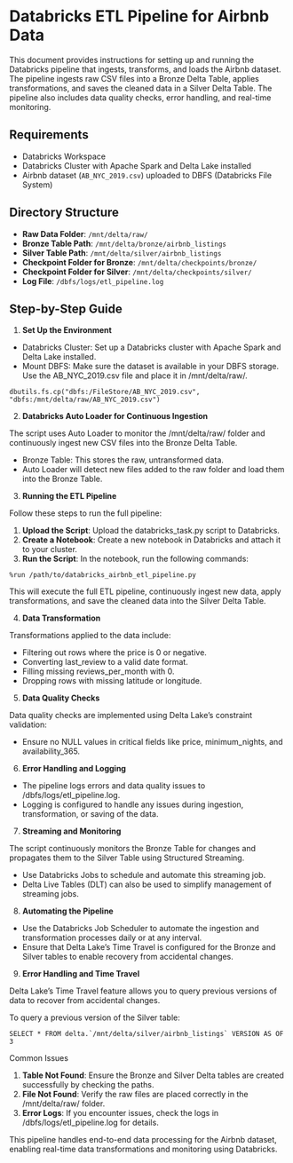 # Databricks ETL Pipeline for Airbnb Data

This document provides instructions for setting up and running the Databricks pipeline that ingests, transforms, and loads the Airbnb dataset. The pipeline ingests raw CSV files into a Bronze Delta Table, applies transformations, and saves the cleaned data in a Silver Delta Table. The pipeline also includes data quality checks, error handling, and real-time monitoring.

## Requirements
- Databricks Workspace
- Databricks Cluster with Apache Spark and Delta Lake installed
- Airbnb dataset (`AB_NYC_2019.csv`) uploaded to DBFS (Databricks File System)

## Directory Structure

- **Raw Data Folder**: `/mnt/delta/raw/`
- **Bronze Table Path**: `/mnt/delta/bronze/airbnb_listings`
- **Silver Table Path**: `/mnt/delta/silver/airbnb_listings`
- **Checkpoint Folder for Bronze**: `/mnt/delta/checkpoints/bronze/`
- **Checkpoint Folder for Silver**: `/mnt/delta/checkpoints/silver/`
- **Log File**: `/dbfs/logs/etl_pipeline.log`


## Step-by-Step Guide

1. **Set Up the Environment**
- Databricks Cluster: Set up a Databricks cluster with Apache Spark and Delta Lake installed.
- Mount DBFS: Make sure the dataset is available in your DBFS storage. Use the AB_NYC_2019.csv file and place it in /mnt/delta/raw/.
```
dbutils.fs.cp("dbfs:/FileStore/AB_NYC_2019.csv", "dbfs:/mnt/delta/raw/AB_NYC_2019.csv")
```

2. **Databricks Auto Loader for Continuous Ingestion**

The script uses Auto Loader to monitor the /mnt/delta/raw/ folder and continuously ingest new CSV files into the Bronze Delta Table.
- Bronze Table: This stores the raw, untransformed data.
- Auto Loader will detect new files added to the raw folder and load them into the Bronze Table.

3. **Running the ETL Pipeline**

Follow these steps to run the full pipeline:

1. **Upload the Script**:
Upload the databricks_task.py script to Databricks.
2. **Create a Notebook**:
Create a new notebook in Databricks and attach it to your cluster.
3. **Run the Script**:
In the notebook, run the following commands:
```
%run /path/to/databricks_airbnb_etl_pipeline.py
```
This will execute the full ETL pipeline, continuously ingest new data, apply transformations, and save the cleaned data into the Silver Delta Table.

4. **Data Transformation**

Transformations applied to the data include:
- Filtering out rows where the price is 0 or negative.
- Converting last_review to a valid date format.
- Filling missing reviews_per_month with 0.
- Dropping rows with missing latitude or longitude.

5. **Data Quality Checks**

Data quality checks are implemented using Delta Lake’s constraint validation:
- Ensure no NULL values in critical fields like price, minimum_nights, and availability_365.

6. **Error Handling and Logging**
- The pipeline logs errors and data quality issues to /dbfs/logs/etl_pipeline.log.
- Logging is configured to handle any issues during ingestion, transformation, or saving of the data.

7. **Streaming and Monitoring**

The script continuously monitors the Bronze Table for changes and propagates them to the Silver Table using Structured Streaming.
- Use Databricks Jobs to schedule and automate this streaming job.
- Delta Live Tables (DLT) can also be used to simplify management of streaming jobs.

8. **Automating the Pipeline**
- Use the Databricks Job Scheduler to automate the ingestion and transformation processes daily or at any interval.
- Ensure that Delta Lake’s Time Travel is configured for the Bronze and Silver tables to enable recovery from accidental changes.

9. **Error Handling and Time Travel**

Delta Lake’s Time Travel feature allows you to query previous versions of data to recover from accidental changes.

To query a previous version of the Silver table:
```
SELECT * FROM delta.`/mnt/delta/silver/airbnb_listings` VERSION AS OF 3
```


Common Issues
1. **Table Not Found**:
Ensure the Bronze and Silver Delta tables are created successfully by checking the paths.
2. **File Not Found**:
Verify the raw files are placed correctly in the /mnt/delta/raw/ folder.
3. **Error Logs**:
If you encounter issues, check the logs in /dbfs/logs/etl_pipeline.log for details.


This pipeline handles end-to-end data processing for the Airbnb dataset, enabling real-time data transformations and monitoring using Databricks.
